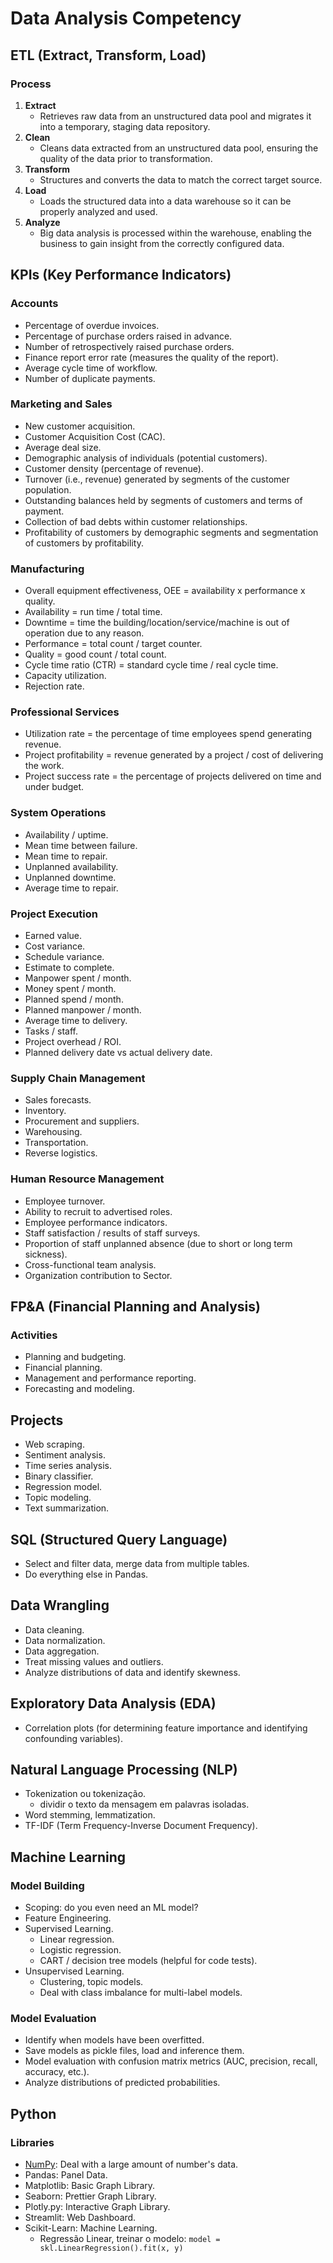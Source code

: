 # Data Analysis Competency

## ETL (Extract, Transform, Load)

### Process

1. **Extract**
   - Retrieves raw data from an unstructured data pool and migrates it into a temporary, staging data repository.
2. **Clean**
   - Cleans data extracted from an unstructured data pool, ensuring the quality of the data prior to transformation.
3. **Transform**
   - Structures and converts the data to match the correct target source.
4. **Load**
   - Loads the structured data into a data warehouse so it can be properly analyzed and used.
5. **Analyze**
   - Big data analysis is processed within the warehouse, enabling the business to gain insight from the correctly configured data.

## KPIs (Key Performance Indicators)

### Accounts

- Percentage of overdue invoices.
- Percentage of purchase orders raised in advance.
- Number of retrospectively raised purchase orders.
- Finance report error rate (measures the quality of the report).
- Average cycle time of workflow.
- Number of duplicate payments.

### Marketing and Sales

- New customer acquisition.
- Customer Acquisition Cost (CAC).
- Average deal size.
- Demographic analysis of individuals (potential customers).
- Customer density (percentage of revenue).
- Turnover (i.e., revenue) generated by segments of the customer population.
- Outstanding balances held by segments of customers and terms of payment.
- Collection of bad debts within customer relationships.
- Profitability of customers by demographic segments and segmentation of customers by profitability.

### Manufacturing

- Overall equipment effectiveness, OEE = availability x performance x quality.
- Availability = run time / total time.
- Downtime = time the building/location/service/machine is out of operation due to any reason.
- Performance = total count / target counter.
- Quality = good count / total count.
- Cycle time ratio (CTR) = standard cycle time / real cycle time.
- Capacity utilization.
- Rejection rate.

### Professional Services

- Utilization rate = the percentage of time employees spend generating revenue.
- Project profitability = revenue generated by a project / cost of delivering the work.
- Project success rate = the percentage of projects delivered on time and under budget.

### System Operations

- Availability / uptime.
- Mean time between failure.
- Mean time to repair.
- Unplanned availability.
- Unplanned downtime.
- Average time to repair.

### Project Execution

- Earned value.
- Cost variance.
- Schedule variance.
- Estimate to complete.
- Manpower spent / month.
- Money spent / month.
- Planned spend / month.
- Planned manpower / month.
- Average time to delivery.
- Tasks / staff.
- Project overhead / ROI.
- Planned delivery date vs actual delivery date.

### Supply Chain Management

- Sales forecasts.
- Inventory.
- Procurement and suppliers.
- Warehousing.
- Transportation.
- Reverse logistics.

### Human Resource Management

- Employee turnover.
- Ability to recruit to advertised roles.
- Employee performance indicators.
- Staff satisfaction / results of staff surveys.
- Proportion of staff unplanned absence (due to short or long term sickness).
- Cross-functional team analysis.
- Organization contribution to Sector.

## FP&A (Financial Planning and Analysis)

### Activities

- Planning and budgeting.
- Financial planning.
- Management and performance reporting.
- Forecasting and modeling.

## Projects

- Web scraping.
- Sentiment analysis.
- Time series analysis.
- Binary classifier.
- Regression model.
- Topic modeling.
- Text summarization.

## SQL (Structured Query Language)

- Select and filter data, merge data from multiple tables.
- Do everything else in Pandas.

## Data Wrangling

- Data cleaning.
- Data normalization.
- Data aggregation.
- Treat missing values and outliers.
- Analyze distributions of data and identify skewness.

## Exploratory Data Analysis (EDA)

- Correlation plots (for determining feature importance and identifying confounding variables).

## Natural Language Processing (NLP)

- Tokenization ou tokenização.
  - dividir o texto da mensagem em palavras isoladas.
- Word stemming, lemmatization.
- TF-IDF (Term Frequency-Inverse Document Frequency).

## Machine Learning

### Model Building

- Scoping: do you even need an ML model?
- Feature Engineering.
- Supervised Learning.
   - Linear regression.
   - Logistic regression.
   - CART / decision tree models (helpful for code tests).
- Unsupervised Learning.
   - Clustering, topic models.
   - Deal with class imbalance for multi-label models.

### Model Evaluation

- Identify when models have been overfitted.
- Save models as pickle files, load and inference them.
- Model evaluation with confusion matrix metrics (AUC, precision, recall, accuracy, etc.).
- Analyze distributions of predicted probabilities.

## Python

### Libraries

- [NumPy](</Tecnologia da Informação/Análise de dados/Numpy.md>): Deal with a large amount of number's data.
- Pandas: Panel Data.
- Matplotlib: Basic Graph Library.
- Seaborn: Prettier Graph Library.
- Plotly.py: Interactive Graph Library.
- Streamlit: Web Dashboard.
- Scikit-Learn: Machine Learning.
  - Regressão Linear, treinar o modelo: `model = skl.LinearRegression().fit(x, y)`
